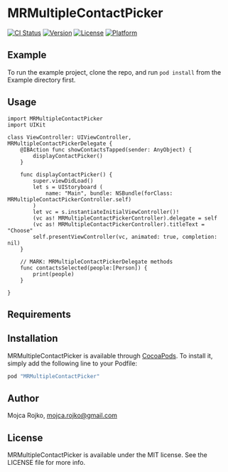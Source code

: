 # MRMultipleContactPicker

[![CI Status](http://img.shields.io/travis/xtrinch/MRMultipleContactPicker.svg?style=flat)](https://travis-ci.org/xtrinch/MRMultipleContactPicker)
[![Version](https://img.shields.io/cocoapods/v/MRMultipleContactPicker.svg?style=flat)](http://cocoapods.org/pods/MRMultipleContactPicker)
[![License](https://img.shields.io/cocoapods/l/MRMultipleContactPicker.svg?style=flat)](http://cocoapods.org/pods/MRMultipleContactPicker)
[![Platform](https://img.shields.io/cocoapods/p/MRMultipleContactPicker.svg?style=flat)](http://cocoapods.org/pods/MRMultipleContactPicker)

## Example

To run the example project, clone the repo, and run `pod install` from the Example directory first.

## Usage

    import MRMultipleContactPicker
    import UIKit
    
    class ViewController: UIViewController, MRMultipleContactPickerDelegate {
        @IBAction func showContactsTapped(sender: AnyObject) {
            displayContactPicker()
        }
    
        func displayContactPicker() {
            super.viewDidLoad()
            let s = UIStoryboard (
                name: "Main", bundle: NSBundle(forClass: MRMultipleContactPickerController.self)
            )
            let vc = s.instantiateInitialViewController()!
            (vc as! MRMultipleContactPickerController).delegate = self
            (vc as! MRMultipleContactPickerController).titleText = "Choose"
            self.presentViewController(vc, animated: true, completion: nil)
        }
        
        // MARK: MRMultipleContactPickerDelegate methods
        func contactsSelected(people:[Person]) {
            print(people)
        }
    
    }

## Requirements

## Installation

MRMultipleContactPicker is available through [CocoaPods](http://cocoapods.org). To install
it, simply add the following line to your Podfile:

```ruby
pod "MRMultipleContactPicker"
```

## Author

Mojca Rojko, mojca.rojko@gmail.com

## License

MRMultipleContactPicker is available under the MIT license. See the LICENSE file for more info.
